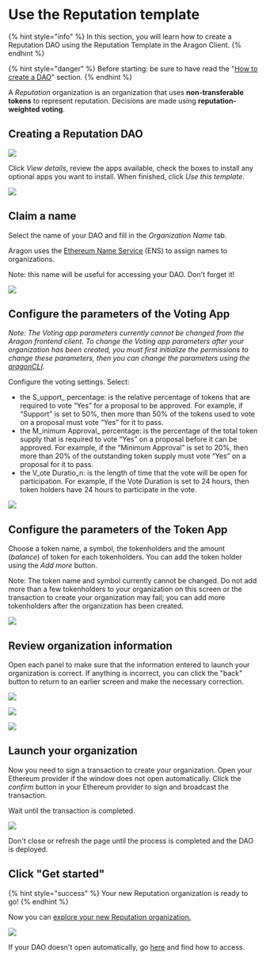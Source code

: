 # Use the Reputation template

{% hint style="info" %}
&#x20;In this section, you will learn how to create a Reputation DAO using the Reputation Template in the Aragon Client.&#x20;
{% endhint %}

{% hint style="danger" %}
Before starting:  be sure to have read the "[How to create a DAO](./)" section.
{% endhint %}

A _Reputation_ organization is an organization that uses **non-transferable tokens** to represent reputation. Decisions are made using **reputation-weighted voting**.

## Creating a Reputation DAO

![](<../../../../.gitbook/assets/Schermata 2022-02-10 alle 15.02.19.png>)



Click _View details_, review the apps available, check the boxes to install any optional apps you want to install. When finished, click _Use this template_.

![](<../../../../.gitbook/assets/Schermata 2022-02-10 alle 15.22.29.png>)

## Claim a name

Select the name of your DAO and fill in the _Organization Name_ tab.&#x20;

Aragon uses the [Ethereum Name Service](https://ens.domains) (ENS) to assign names to organizations.

Note: this name will be useful for accessing your DAO. Don't forget it!&#x20;

![](<../../../../.gitbook/assets/Schermata 2022-02-10 alle 15.23.36.png>)

## Configure the parameters of the Voting App

_Note: The Voting app parameters currently cannot be changed from the Aragon frontend client. To change the Voting app parameters after your organization has been created, you must first initialize the permissions to change these parameters, then you can change the parameters using the_ [_aragonCLI_](https://hack.aragon.org/docs/cli-intro.html)_._

Configure the voting settings. Select:

* the S_upport_ percentage: is the relative percentage of tokens that are required to vote “Yes” for a proposal to be approved. For example, if “Support” is set to 50%, then more than 50% of the tokens used to vote on a proposal must vote “Yes” for it to pass.
* the M_inimum Approval_ percentage: is the percentage of the total token supply that is required to vote “Yes” on a proposal before it can be approved. For example, if the “Minimum Approval” is set to 20%, then more than 20% of the outstanding token supply must vote “Yes” on a proposal for it to pass.
* the V_ote Duratio_n: is the length of time that the vote will be open for participation. For example, if the Vote Duration is set to 24 hours, then token holders have 24 hours to participate in the vote.

![](<../../../../.gitbook/assets/Schermata 2022-02-10 alle 15.08.36.png>)



## Configure the parameters of the Token App

Choose a token name, a symbol, the tokenholders and the amount (_balance_) of token for each tokenholders. You can add the token holder using the _Add more_ button.

Note: The token name and symbol currently cannot be changed. Do not add more than a few tokenholders to your organization on this screen or the transaction to create your organization may fail; you can add more tokenholders after the organization has been created.

![](<../../../../.gitbook/assets/Schermata 2022-02-10 alle 15.25.03.png>)

## Review organization information

Open each panel to make sure that the information entered to launch your organization is correct. If anything is incorrect, you can click the "back" button to return to an earlier screen and make the necessary correction.

![](<../../../../.gitbook/assets/Schermata 2022-02-10 alle 15.25.54.png>)

![](<../../../../.gitbook/assets/Schermata 2022-02-10 alle 15.26.03.png>)

![](<../../../../.gitbook/assets/Schermata 2022-02-10 alle 15.26.14.png>)

## Launch your organization

Now you need to sign a transaction to create your organization. Open your Ethereum provider if the window does not open automatically. Click the _confirm_ button in your Ethereum provider to sign and broadcast the transaction.

Wait until the transaction is completed.&#x20;



![](https://d33v4339jhl8k0.cloudfront.net/docs/assets/5c98a4fe0428633d2cf3fcf7/images/5d8624d704286364bc8f650d/file-arEtXF8S0j.png)

Don't close or refresh the page until the process is completed and the DAO is deployed.&#x20;

## Click "Get started"&#x20;

{% hint style="success" %}
Your new Reputation organization is ready to go!
{% endhint %}

Now you can [explore your new Reputation organization.](../explore-template-dao/)

![](<../../../../.gitbook/assets/Schermata 2022-02-10 alle 15.17.04.png>)

If your DAO doesn't open automatically, go [here](../../../../faq/products/aragon-client/where-is-my-dao.md) and find how to access.
